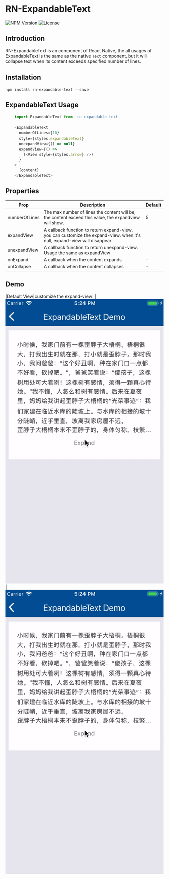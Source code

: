 # RN-ExpandableText

[![NPM Version](http://img.shields.io/npm/v/rn-expandable-text.svg?style=flat-square)](https://npmjs.com/package/rn-expandable-text)
[![License](http://img.shields.io/npm/l/rn-expandable-text.svg?style=flat-square)](https://opensource.org/licenses/Apache-2.0)

## Introduction

RN-ExpandableText is an component of React Native, the  all usages of ExpandableText is the same as the native `Text` component, but it will collapse text when its content exceeds specified number of lines.

## Installation
 ```
 npm install rn-expandable-text --save
 ```

## ExpandableText Usage

```javascript
    import ExpandableText from 'rn-expandable-text'
    
    <ExpandableText
      numberOfLines={10}
      style={styles.expandableText}
      unexpandView={() => null}
      expandView={() =>
        (<View style={styles.arrow} />)
      }
    >
      {content}
    </ExpandableText>
```
## Properties

| Prop                  | Description                              | Default        |
| --------------------- | ---------------------- | -------------- |
|numberOfLines|The max number of lines the content will be, the content exceed this value, the expandview will show.|5|
|expandView| A callback function to return expand-view, you can customize the expand-view. when it's null, expand-view will disappear
|unexpandView| A callback function to return unexpand-view. Usage the same as expandView|
|onExpand| A callback when the content expands| - |
|onCollapse| A callback when the content collapses| - |

## Demo
|Default View|customize the expand-view|
|![Default View](./docs/images/preview1.gif)|![Default View](./docs/images/preview1.gif)